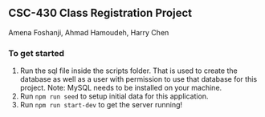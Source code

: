 ## CSC-430 Class Registration Project ###

Amena Foshanji, Ahmad Hamoudeh, Harry Chen

### To get started
1) Run the sql file inside the scripts folder. That is used to create the database as well as a user with permission to use that database for this project. Note: MySQL needs to be installed on your machine.
2) Run `npm run seed` to setup initial data for this application.
3) Run `npm run start-dev` to get the server running!
